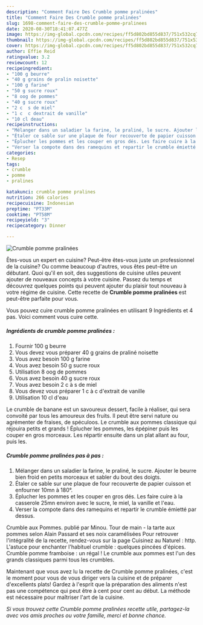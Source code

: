 ```yaml
---
description: "Comment Faire Des Crumble pomme pralinées"
title: "Comment Faire Des Crumble pomme pralinées"
slug: 1698-comment-faire-des-crumble-pomme-pralinees
date: 2020-08-30T18:41:07.477Z
image: https://img-global.cpcdn.com/recipes/ff5d802bd855d837/751x532cq70/crumble-pomme-pralinees-photo-principale-de-la-recette.jpg
thumbnail: https://img-global.cpcdn.com/recipes/ff5d802bd855d837/751x532cq70/crumble-pomme-pralinees-photo-principale-de-la-recette.jpg
cover: https://img-global.cpcdn.com/recipes/ff5d802bd855d837/751x532cq70/crumble-pomme-pralinees-photo-principale-de-la-recette.jpg
author: Effie Reid
ratingvalue: 3.2
reviewcount: 12
recipeingredient:
- "100 g beurre"
- "40 g grains de pralin noisette"
- "100 g farine"
- "50 g sucre roux"
- "8 oog de pommes"
- "40 g sucre roux"
- "2 c  s de miel"
- "1 c  c dextrait de vanille"
- "10 cl deau"
recipeinstructions:
- "Mélanger dans un saladier la farine, le praliné, le sucre. Ajouter le beurre bien froid en petits morceaux et sabler du bout des doigts."
- "Étaler ce sable sur une plaque de four recouverte de papier cuisson et enfourner 10mn à 180°."
- "Éplucher les pommes et les couper en gros dés. Les faire cuire à la casserole 25mn environ avec le sucre, le miel, la vanille et l&#39;eau."
- "Verser la compote dans des ramequins et repartir le crumble émietté par dessus."
categories:
- Resep
tags:
- crumble
- pomme
- pralines

katakunci: crumble pomme pralines 
nutrition: 266 calories
recipecuisine: Indonesian
preptime: "PT33M"
cooktime: "PT58M"
recipeyield: "3"
recipecategory: Dinner

---
```



![Crumble pomme pralinées](https://img-global.cpcdn.com/recipes/ff5d802bd855d837/751x532cq70/crumble-pomme-pralinees-photo-principale-de-la-recette.jpg)

Êtes-vous un expert en cuisine? Peut-être êtes-vous juste un professionnel de la cuisine? Ou comme beaucoup d'autres, vous êtes peut-être un débutant. Quoi qu'il en soit, des suggestions de cuisine utiles peuvent ajouter de nouveaux concepts à votre cuisine. Passez du temps et découvrez quelques points qui peuvent ajouter du plaisir tout nouveau à votre régime de cuisine. Cette recette de <strong> Crumble pomme pralinées </strong> est peut-être parfaite pour vous.

<!--inarticleads1-->

Vous pouvez cuire crumble pomme pralinées en utilisant 9 Ingrédients et 4 pas. Voici comment vous cuire cette.

##### Ingrédients de crumble pomme pralinées :

1. Fournir 100 g beurre
1. Vous devez vous préparer 40 g grains de praliné noisette
1. Vous avez besoin 100 g farine
1. Vous avez besoin 50 g sucre roux
1. Utilisation 8 oog de pommes
1. Vous avez besoin 40 g sucre roux
1. Vous avez besoin 2 c à s de miel
1. Vous devez vous préparer 1 c à c d&#39;extrait de vanille
1. Utilisation 10 cl d&#39;eau


Le crumble de banane est un savoureux dessert, facile à réaliser, qui sera convoité par tous les amoureux des fruits. Il peut être servi nature ou agrémenter de fraises, de spéculoos. Le crumble aux pommes classique qui réjouira petits et grands ! Éplucher les pommes, les épépiner puis les couper en gros morceaux. Les répartir ensuite dans un plat allant au four, puis les. 

<!--inarticleads2-->

##### Crumble pomme pralinées pas à pas :

1. Mélanger dans un saladier la farine, le praliné, le sucre. Ajouter le beurre bien froid en petits morceaux et sabler du bout des doigts.
1. Étaler ce sable sur une plaque de four recouverte de papier cuisson et enfourner 10mn à 180°.
1. Éplucher les pommes et les couper en gros dés. Les faire cuire à la casserole 25mn environ avec le sucre, le miel, la vanille et l&#39;eau.
1. Verser la compote dans des ramequins et repartir le crumble émietté par dessus.


Crumble aux Pommes. publié par Minou. Tour de main - la tarte aux pommes selon Alain Passard et ses noix caramélisées Pour retrouver l&#39;intégralité de la recette, rendez-vous sur la page Cuisinez au Naturel : http. L&#39;astuce pour enchanter l&#39;habituel crumble : quelques pincées d&#39;épices. Crumble pomme framboise : un régal ! Le crumble aux pommes est l&#39;un des grands classiques parmi tous les crumbles. 

<!--inarticleads1-->

<p>
Maintenant que vous avez lu la recette de Crumble pomme pralinées, c'est le moment pour vous de vous diriger vers la cuisine et de préparer d'excellents plats! Gardez à l'esprit que la préparation des aliments n'est pas une compétence qui peut être à cent pour cent au début. La méthode est nécessaire pour maîtriser l'art de la cuisine.
</p>

<p>
<i>Si vous trouvez cette Crumble pomme pralinées recette utile, partagez-la avec vos amis proches ou votre famille, merci et bonne chance.</i>
</p>
